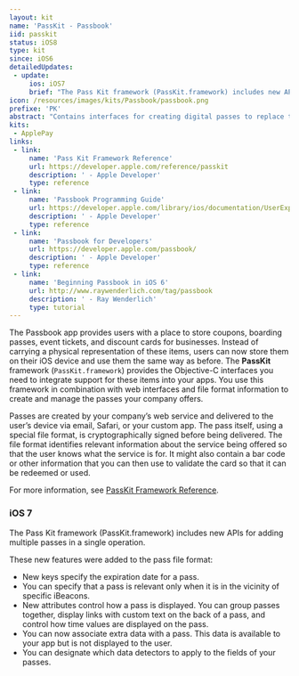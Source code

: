 ```yaml
---
layout: kit
name: 'PassKit - Passbook'
iid: passkit
status: iOS8
type: kit
since: iOS6
detailedUpdates:
 - update:
     ios: iOS7
     brief: "The Pass Kit framework (PassKit.framework) includes new APIs for adding multiple passes in a single operation. These new features were added to the pass file format: see page for details"
icon: /resources/images/kits/Passbook/passbook.png
prefixe: 'PK'
abstract: "Contains interfaces for creating digital passes to replace things like tickets, boarding passes, member cards, and more."
kits:
 - ApplePay
links:
 - link:
     name: 'Pass Kit Framework Reference'
     url: https://developer.apple.com/reference/passkit
     description: ' - Apple Developer'
     type: reference
 - link:
     name: 'Passbook Programming Guide'
     url: https://developer.apple.com/library/ios/documentation/UserExperience/Conceptual/PassKit_PG/Chapters/Introduction.html
     description: ' - Apple Developer'
     type: reference
 - link:
     name: 'Passbook for Developers'
     url: https://developer.apple.com/passbook/
     description: ' - Apple Developer'
     type: reference
 - link:
     name: 'Beginning Passbook in iOS 6'
     url: http://www.raywenderlich.com/tag/passbook
     description: ' - Ray Wenderlich'
     type: tutorial
---
```


The Passbook app provides users with a place to store coupons, boarding passes, event tickets, and discount cards for businesses. Instead of carrying a physical representation of these items, users can now store them on their iOS device and use them the same way as before. The **PassKit** framework (`PassKit.framework`) provides the Objective-C interfaces you need to integrate support for these items into your apps. You use this framework in combination with web interfaces and file format information to create and manage the passes your company offers.

Passes are created by your company’s web service and delivered to the user’s device via email, Safari, or your custom app. The pass itself, using a special file format, is cryptographically signed before being delivered. The file format identifies relevant information about the service being offered so that the user knows what the service is for. It might also contain a bar code or other information that you can then use to validate the card so that it can be redeemed or used.

For more information, see [PassKit Framework Reference](https://developer.apple.com/reference/passkit).

### iOS 7

The Pass Kit framework (PassKit.framework) includes new APIs for adding multiple passes in a single operation.

These new features were added to the pass file format:

* New keys specify the expiration date for a pass.
* You can specify that a pass is relevant only when it is in the vicinity of specific iBeacons.
* New attributes control how a pass is displayed. You can group passes together, display links with custom text on the back of a pass, and control how time values are displayed on the pass.
* You can now associate extra data with a pass. This data is available to your app but is not displayed to the user.
* You can designate which data detectors to apply to the fields of your passes.

